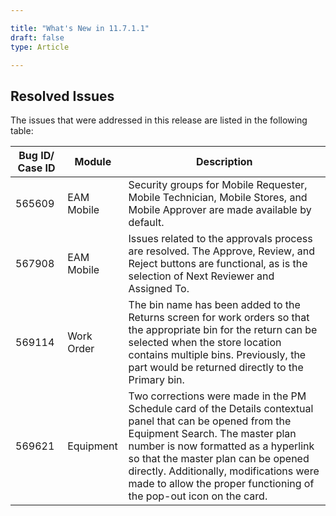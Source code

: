 ```yaml
---  

title: "What's New in 11.7.1.1"  
draft: false 
type: Article

---
```


## Resolved Issues

The issues that were addressed in this release are listed in the following
table:

Bug ID/ Case ID |  Module |  Description  
---|---|---  
565609 |  EAM Mobile |  Security groups for Mobile Requester, Mobile Technician, Mobile Stores, and Mobile Approver are made available by default.   
567908 |  EAM Mobile |  Issues related to the approvals process are resolved. The Approve, Review, and Reject buttons are functional, as is the selection of Next Reviewer and Assigned To.   
569114 |  Work Order |  The bin name has been added to the Returns screen for work orders so that the appropriate bin for the return can be selected when the store location contains multiple bins. Previously, the part would be returned directly to the Primary bin.  
569621 |  Equipment |  Two corrections were made in the PM Schedule card of the Details contextual panel that can be opened from the Equipment Search. The master plan number is now formatted as a hyperlink so that the master plan can be opened directly. Additionally, modifications were made to allow the proper functioning of the pop-out icon on the card.


